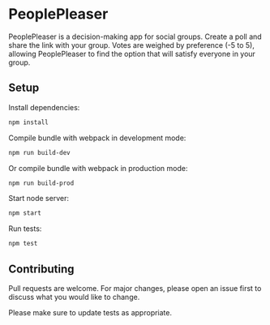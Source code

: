 # PeoplePleaser

PeoplePleaser is a decision-making app for social groups. Create a poll and share
the link with your group. Votes are weighed by preference (-5 to 5), allowing PeoplePleaser to find the option that will satisfy everyone in your group.

## Setup

Install dependencies:
```bash
npm install
```
Compile bundle with webpack in development mode:
```bash
npm run build-dev
```
Or compile bundle with webpack in production mode:
```bash
npm run build-prod
```
Start node server:
```bash
npm start
```
Run tests:
```bash
npm test
```

## Contributing
Pull requests are welcome. For major changes, please open an issue first to discuss what you would like to change.

Please make sure to update tests as appropriate.
